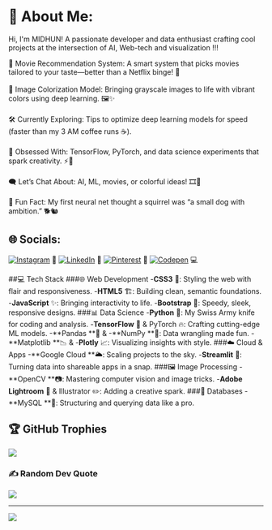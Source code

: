 # 💫 About Me:
Hi, I'm MIDHUN! A passionate developer and data enthusiast crafting cool projects at the intersection of AI, Web-tech  and visualization !!!

🎥 Movie Recommendation System: A smart system that picks movies tailored to your taste—better than a Netflix binge! 🍿 <br><br>
🎨 Image Colorization Model: Bringing grayscale images to life with vibrant colors using deep learning. 🖼️✨<br><br>
🛠️ Currently Exploring: Tips to optimize deep learning models for speed (faster than my 3 AM coffee runs ☕).<br><br>
🌟 Obsessed With: TensorFlow, PyTorch, and data science experiments that spark creativity. ⚡🧠<br><br>
🗨️ Let’s Chat About: AI, ML, movies, or colorful ideas! 🎞️🌈<br><br>
🎉 Fun Fact: My first neural net thought a squirrel was “a small dog with ambition.” 🐕🐿️


## 🌐 Socials:
[![Instagram](https://img.shields.io/badge/Instagram-%23E4405F.svg?logo=Instagram&logoColor=white)](https://instagram.com/featherless_heart) 📸
[![LinkedIn](https://img.shields.io/badge/LinkedIn-%230077B5.svg?logo=linkedin&logoColor=white)](https://linkedin.com/in/midhun-chandran-36378131b) 💼
[![Pinterest](https://img.shields.io/badge/Pinterest-%23E60023.svg?logo=Pinterest&logoColor=white)](https://pinterest.com/midstask) 📌
[![Codepen](https://img.shields.io/badge/Codepen-000000?style=for-the-badge&logo=codepen&logoColor=white)](https://codepen.io/mid_tasks) 💻


##💻 Tech Stack
###🌐 Web Development
-**CSS3** 🎨: Styling the web with flair and responsiveness.
-**HTML5** 🏗️: Building clean, semantic foundations.
-**JavaScript** ✨: Bringing interactivity to life.
-**Bootstrap** 🚀: Speedy, sleek, responsive designs.
###📊 Data Science
-**Python** 🐍: My Swiss Army knife for coding and analysis.
-**TensorFlow** 🤖 & PyTorch 🔥: Crafting cutting-edge ML models.
-**Pandas **🐼 & -**NumPy **🔢: Data wrangling made fun.
-**Matplotlib **📉 & -**Plotly** 📈: Visualizing insights with style.
###☁️ Cloud & Apps
-**Google Cloud **🌥️: Scaling projects to the sky.
-**Streamlit** 🚀: Turning data into shareable apps in a snap.
###🖼️ Image Processing
-**OpenCV **📷: Mastering computer vision and image tricks.
-**Adobe Lightroom** 🎨 & Illustrator ✏️: Adding a creative spark.
###💾 Databases
-**MySQL **💽: Structuring and querying data like a pro.

## 🏆 GitHub Trophies
![](https://github-profile-trophy.vercel.app/?username=mid-works&theme=radical&no-frame=false&no-bg=true&margin-w=4)

### ✍️ Random Dev Quote
![](https://quotes-github-readme.vercel.app/api?type=horizontal&theme=radical)

---
[![](https://visitcount.itsvg.in/api?id=mid-works&icon=0&color=0)](https://visitcount.itsvg.in)


